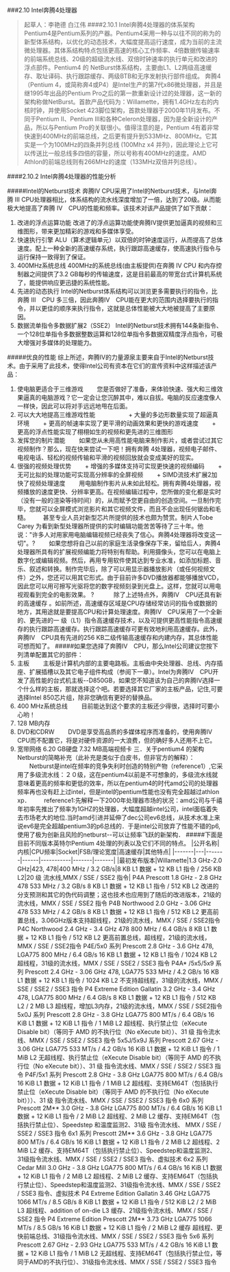 ###2.10 Intel奔腾4处理器
>起草人：李艳德 白江伟
####2.10.1 Intel奔腾4处理器的体系架构
    Pentium4是Pentium系列的产器。Pentium4采用一种与以往不同的称为的新型体系结构，以优化的动态技术，大幅度提高运行速度，成为当前的主流微处理器。其体系结构特点包括更高速的核心工作频率、4倍数据传输速率的前端系统总线、20级的超级流水线、双倍时钟速率的执行单元和改进的浮点部件。Pentium4 的 NetBurst体系结构，主要由L1、L2两级高速缓存、取址译码、执行跟踪缓存、两级BTB和无序发射执行部件组成。
    奔腾4（Pentium 4，或简称奔4或P4）是Intel生产的第7代x86微处理器，并且是继1995年出品的Pentium Pro之后的第一款重新设计过的处理器，这一新的架构称做NetBurst。首款产品代码为：Willamette，拥有1.4GHz左右的内核时钟，并使用Socket 423脚位架构，首款处理器于2000年11月发布。不同于Pentium II、Pentium III和各种Celeron处理器，因为是全新设计的产品，所以与Pentium Pro的关联很小。值得注意的是，Pentium 4有着非常快速到400MHz的前端总线，之后更有提升到533MHz、800MHz。它其实是一个为100MHz的四条并列总线 (100Mhz x4 并列)，因此理论上它可以传送比一般总线多四倍的容量，所以号称有400MHz的速度。AMD Athlon的前端总线则有266MHz的速度（133MHz双倍并列总线）。
    
####2.10.2 Intel奔腾4处理器的性能分析

#####Intel的Netburst技术 奔腾IV CPU采用了Intel的Netburst技术，与Intel奔腾 III CPU处理器相比，体系结构的流水线深度增加了一倍，达到了20级。从而能极大地提高了奔腾 IV　CPU的性能和频率。该技术对该产品提供了如下贡献： 

1. 改进的浮点运算功能 改进了的浮点运算功能使奔腾IV提供更加逼真的视频和三维图形，带来更加精彩的游戏和多媒体享受。 
1. 快速执行引擎 ALU（算术逻辑单元）以双倍的时钟速度运行，从而提高了总体速度。配上一种全新的高速缓存系统，执行跟踪高速缓存，使高速执行指令与运行保持一致得到了保证。 
1. 400MHz系统总线 400MHz的系统总线(由主板提供)在奔腾 IV CPU 和内存控制器之间提供了3.2 GB每秒的传输速度，这是目前最高的带宽台式计算机系统了，能提供响应更迅捷的系统性能。 
1. 先进的动态执行 Intel的Netburst体系结构可以浏览更多需要执行的指令，比奔腾 III　CPU 多三倍，因此奔腾IV　CPU能在更大的范围内选择要执行的指令，并以更佳的顺序来执行指令，这就是总体性能被大大地被提高了主要原因。 
1. 数据流单指令多数据扩展2（SSE2） Intel的Netburst技术拥有144条新指令、一个128位单指令多数据整数运算和128位单指令多数据双精度浮点指令，可极大增强对多媒体的处理能力。 

#####优良的性能 综上所述，奔腾IV的力量源泉主要来自于Intel的Netburst技术。由于采用了此技术，使得Intel公司有资本在它们的宣传资料中这样描述该产品： 

1. 使电脑更适合于三维游戏 
　　您是否做好了准备，来体验快速、强大和三维效果逼真的电脑游戏？它一定会让您沉醉其中，难以自拔。电脑的反应速度像人一样快，因此可以将对手远远地甩在后面。 
1. 可以大大地提高三维游戏性能 　　　
　　+ 大量的多边形数量实现了超逼真环境 
　　+ 更高的帧速率实现了更平滑的动画效果和更快的游戏速度 
　　+ 更高的浮点性能实现了栩栩如生的视频和更先进的三维图形 　　
1. 发挥您的制片潜能 
　　如果您从未用高性能电脑来制作影片，或者尝试过其它视频制作？那么，现在快来尝试一下吧！拥有奔腾 4处理器，视频电子邮件、电视电话、轻松的视频传输和平滑的视频回放就会变成美好的现实。 　　
1. 很强的视频处理优势 
　　+ 增强的多媒体支持可实现更快速的视频编码 
　　+ 无可比拟的处理功能可实现高分辨率的全屏视频 
　　+ SIMD流技术扩展2加快了视频处理速度 
　　用电脑制作影片从未如此轻松。拥有奔腾4处理器，视频播放的速度更快、分辨率更高。在视频编辑过程中，您所做的变化都是实时（没有一般的渲染等待时间）的，从而赋予您更自由的创造空间。一旦制作完毕，您就可以全屏模式浏览影片和其它视频文件，而且不会出现任何锯齿和毛糙。 
　　甚至专业人员对新型芯片所提供的技术也颇为赞赏。制片人Tobe Carey 为看到新型处理器所提供的实时编辑功能苦苦等待了三十年。他说："许多人对用家用电脑编辑视频已经丧失了信心。奔腾4处理器将改变这一切"。? 
　　如果您想将自己以前的家庭生活录像保存下来，留给后人，奔腾4处理器所具有的扩展视频编能力将特别有帮助。利用摄像头，您可以在电脑上数字化或编辑视频。然后，再用专用软件使其达到专业水准，如添加标题、音乐、叙述和转换。制作完毕后，除了可以用显示器播放影片（或任何视频文件）之外，您还可以用其它形式。由于目前许多DVD播放器都能够播放VCD，因此您可以用可擦写光驱将您的数字视频刻录到光盘上。这样，您就可以用电视观看到完全的电影效果。 ?　
　　除了上述特点外，奔腾IV　CPU还具有新的高速缓存 。如前所述，高速缓存区域是CPU存储经常访问的指令或数据的地方，其用途就是要提高CPU和计算处理速度。奔腾IV　CPU采用了一个全新的、更先进的一 级（L1）指令高速缓存技术，以及可提供更高性能指令高速缓存的执行跟踪高速缓存。执行跟踪高速缓存可更有效地利用高速缓存。此外，奔腾IV　CPU具有先进的256 KB二级传输高速缓存和内建内存，其总体性能可想而知了。 
#####如果您选择了奔腾IV　CPU，那么Intel公司建议您按下列清单配置其它的部件： 
1. 主板 
　　主板是计算机内部的主要电路板。主板由中央处理器、总线、内存插座、扩展插槽以及其它电子组件构成（参阅下一章）。Intel为奔腾IV　CPU开发了高性能的台式机主板--D850GB，如果您不知道该为自己的奔腾IV选择一个什么样的主板，那就选择这个吧。若要选择其它厂家的主板产品，记住,可要选择Intel 850芯片组，除非您确信有更好的替换品。 
1. 400 MHz系统总线 
　　目前能达到这个要求的主板还少得很，选择时可要小心哟！ 
1. 128 MB内存 
1. DVD和CDRW 
　　DVD是享受高品质的多媒体程序而准备的，使用奔腾IV CPU而不配置它，将是对硬件资源的一大浪费，但的确好多人还用不上它。 
1. 宽带网络 
6.20 GB硬盘 
7.32 MB高端视频卡 
三．关于pentium4 的架构Netburst的简略补充（此补充是类似于白皮书，但非官方的解释）：
　　Netburst是intel在频率的竞争失利时创造的特别产物（reference1）,它采用了多级流水线：２０级，这在pentium4以前是不可想象的，多级流水线就意味着更高的频率和更低的效率，所以在pentium4的时代amd公司的处理器频率再也没有赶上过intel，但是intel的pentium性能也没有完全超越过athlon xp．
　　reference1:先解释一下2000年处理器市场的状况：amd公司与千禧年初率先推出了频率为1GHZ的处理器，大幅度超越intel公司，intel面临着失去市场老大的地位.当时amd引进并延伸了dec公司ev6总线，从技术水准上来说ev6是完全超越pentium3的p6总线的．于是intel公司放弃了性能不错的p6,使用了极为创新且风险的netburst--可以让频率飞跃的新架构．
#####下面是目前不同版本英特尔Pentium 4处理的列表以及它们不同的特点。
|公开名称|内核|CPU频率|Socket|FSB/理论宽度|高速缓存|其他特点|
|-------|---|-------|------|-----------|-------|-------|
|最初发布版本|Willamette|1.3 GHz-2.0 GHz|423, 478|400 MHz / 3.2 GB/s|8 KB L1 数据 + 12 KB L1  指令 / 256 KB L2|20 级 流水线,MMX / SSE / SSE2 指令|
P4A	Prescott	1.8 GHz - 2.8 GHz	478	533 MHz / 3.2 GB/s	8 KB L1 数据 + 12 KB L1 指令 / 512 KB L2	改进的分支预测和其它的伪代码调整；这也技术也应用到了随后的改进版本，21级的流水线，MMX / SSE / SSE2 指令
P4B	Northwood	2.0 GHz - 3.06 GHz	478	533 MHz / 4.2 GB/s	8 KB L1 数据 + 12 KB L1 指令 / 512 KB L2	更高前置总线，3.06GHz版本支持超线程，21级的流水线，MMX / SSE / SSE2指令
P4C	Northwood	2.4 GHz - 3.4 GHz	478	800 MHz / 6.4 GB/s	8 KB L1 数据 + 12 KB L1 指令 / 512 KB L2	更高前置总线，超线程，21级的流水线，MMX / SSE / SSE2指令
P4E/5x0 系列	Prescott	2.8 GHz - 3.6 GHz	478, LGA775	800 MHz / 6.4 GB/s	16 KB L1 数据 + 12 KB L1 指令 / 1024 KB L2	超线程，31级的流水线，MMX / SSE / SSE2 / SSE3 指令
P4A* /5x5/5x9 系列	Prescott	2.4 GHz - 3.06 GHz	478, LGA775	533 MHz / 4.2 GB/s	16 KB L1 数据 + 12 KB L1 指令 / 1024 KB L2	不支持超线程，31级的流水线，MMX / SSE / SSE2 / SSE3 指令
P4 Extreme Edition	Gallatin	3.2 GHz - 3.4 GHz	478, LGA775	800 MHz / 6.4 GB/s	8 KB L1 数据 + 12 KB L1 指令 / 512 KB L2 / 2 MB L3	超线程，增加L3内存，21级的流水线，MMX / SSE / SSE2指令
5x0J 系列	Prescott	2.8 GHz - 3.8 GHz	LGA775	800 MT/s / 6.4 GB/s	16 KiB L1 数据 + 12 KiB L1 指令 / 1 MiB L2	超线程、执行禁止位（eXecute Disable bit）（等同于 AMD 的不执行位（No eXecute bit））、31 级 指令流水线、MMX / SSE / SSE2 / SSE3 指令
5x5J/5x9J 系列	Prescott	2.67 GHz - 3.06 GHz	LGA775	533 MT/s / 4.2 GB/s	16 KiB L1 数据 + 12 KiB L1 指令 / 1 MiB L2	无超线程、执行禁止位（eXecute Disable bit）（等同于 AMD 的不执行位（No eXecute bit））、31 级 指令流水线、MMX / SSE / SSE2 / SSE3 指令
P4F/5x1 系列	Prescott	2.8 GHz - 3.8 GHz	LGA775	800 MT/s / 6.4 GB/s	16 KiB L1 数据 + 12 KiB L1 指令 / 1 MiB L2	超线程、支持EM64T（包括执行禁止位（eXecute Disable bit）（等同于 AMD 的不执行位（No eXecute bit）））、31 级 指令流水线、MMX / SSE / SSE2 / SSE3 指令
6x0 系列	Prescott 2M**	3.0 GHz - 3.8 GHz	LGA775	800 MT/s / 6.4 GB/s	16 KiB L1 数据 + 12 KiB L1 指令 / 2 MiB L2	超线程、2 MiB L2 缓存、支持EM64T（包括执行禁止位）、Speedstep 和温度监测2、31级 指令流水线、 MMX / SSE / SSE2 / SSE3 指令
6x1 系列	Prescott 2M**	3.6 GHz - 3.8 GHz	LGA775	800 MT/s / 6.4 GB/s	16 KiB L1 数据 + 12 KiB L1 指令 / 2 MiB L2	超线程、2 MiB L2 缓存、支持EM64T（包括执行禁止位）、Speedstep和温度监测2、 31级指令流水线、MMX / SSE / SSE2 / SSE3 指令、虚拟技术
6x2 系列	Cedar Mill	3.0 GHz - 3.8 GHz	LGA775	800 MT/s / 6.4 GB/s	16 KiB L1 数据 + 12 KiB L1 指令 / 2 MiB L2	超线程、2 MiB L2 缓存、支持EM64T（包括执行禁止位）、Speedstep和温度监测2、31级指令流水线、MMX / SSE / SSE2 / SSE3 指令、虚拟技术
P4 Extreme Edition	Gallatin	3.46 GHz	LGA775	1066 MT/s / 8.5 GB/s	8 KiB L1 数据 + 12 KiB L1 指令 / 512 KiB L2 / 2 MiB L3	超线程、addition of on-die L3 缓存、21级指令流水线、MMX / SSE / SSE2 指令
P4 Extreme Edition	Prescott 2M**	3.73 GHz	LGA775	1066 MT/s / 8.5 GB/s	16 KiB L1 数据 + 12 KiB L1 指令 / 2 MiB L2 缓存	超线程、更快前端总线、31级指令流水线、MMX / SSE / SSE2 / SSE3 指令
5x6 系列	Prescott	2.67 GHz - 2.93 GHz	LGA775	533 MT/s / 4.2 GB/s	16 KiB L1 数据 + 12 KiB L1 指令 / 1 MiB L2	无超线程、支持EM64T（包括执行禁止位，等同于AMD的不执行位）、31级指令流水线、MMX / SSE / SSE2 / SSE3 指令

